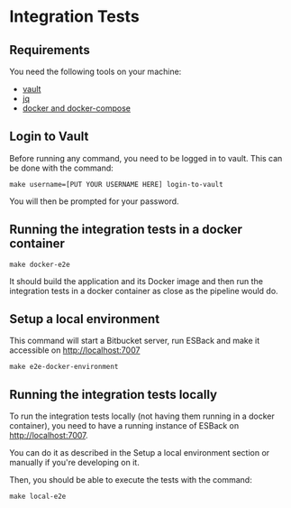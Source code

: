 # Integration Tests

## Requirements

You need the following tools on your machine:

- [vault](https://www.vaultproject.io/)
- [jq](https://stedolan.github.io/jq/)
- [docker and docker-compose](https://www.docker.com/)

## Login to Vault

Before running any command, you need to be logged in to vault. This can be done with the command:

```shell
make username=[PUT YOUR USERNAME HERE] login-to-vault
```

You will then be prompted for your password.

## Running the integration tests in a docker container

```shell
make docker-e2e
```

It should build the application and its Docker image and then run the integration tests in a docker container as close as the pipeline would do.

## Setup a local environment

This command will start a Bitbucket server, run ESBack and make it accessible on [http://localhost:7007](http://localhost:7007)

```shell
make e2e-docker-environment
```

## Running the integration tests locally

To run the integration tests locally (not having them running in a docker container), you need to have a running instance of ESBack on [http://localhost:7007](http://localhost:7007).

You can do it as described in the Setup a local environment section or manually if you're developing on it.

Then, you should be able to execute the tests with the command:

```shell
make local-e2e
```
